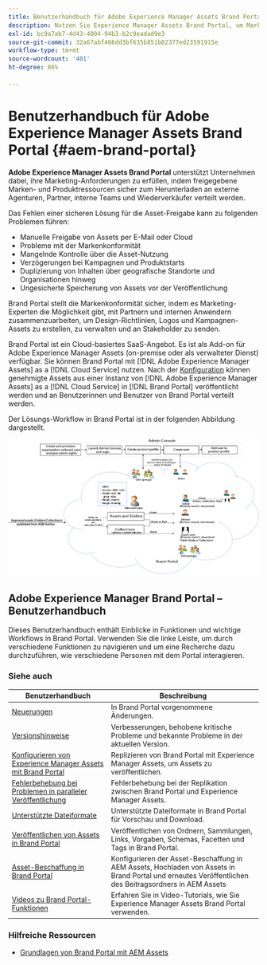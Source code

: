 ```yaml
---
title: Benutzerhandbuch für Adobe Experience Manager Assets Brand Portal
description: Nutzen Sie Experience Manager Assets Brand Portal, um Marketing-Anforderungen zu erfüllen, indem Sie freigegebene Marken- und Produktelemente externen Agenturen, Partnern, internen Teams und Wiederverkäufern sicher zum Download bereitstellen.
exl-id: bc9a7ab7-4d43-4004-94b3-b2c9eadad9e3
source-git-commit: 32a67abf466dd3bf635b851b02377ed23591915e
workflow-type: tm+mt
source-wordcount: '401'
ht-degree: 86%

---
```


# Benutzerhandbuch für Adobe Experience Manager Assets Brand Portal {#aem-brand-portal}

**Adobe Experience Manager Assets Brand Portal** unterstützt Unternehmen dabei, ihre Marketing-Anforderungen zu erfüllen, indem freigegebene Marken- und Produktressourcen sicher zum Herunterladen an externe Agenturen, Partner, interne Teams und Wiederverkäufer verteilt werden.

Das Fehlen einer sicheren Lösung für die Asset-Freigabe kann zu folgenden Problemen führen:

* Manuelle Freigabe von Assets per E-Mail oder Cloud
* Probleme mit der Markenkonformität
* Mangelnde Kontrolle über die Asset-Nutzung
* Verzögerungen bei Kampagnen und Produktstarts
* Duplizierung von Inhalten über geografische Standorte und Organisationen hinweg
* Ungesicherte Speicherung von Assets vor der Veröffentlichung

Brand Portal stellt die Markenkonformität sicher, indem es Marketing-Experten die Möglichkeit gibt, mit Partnern und internen Anwendern zusammenzuarbeiten, um Design-Richtlinien, Logos und Kampagnen-Assets zu erstellen, zu verwalten und an Stakeholder zu senden.

Brand Portal ist ein Cloud-basiertes SaaS-Angebot. Es ist als Add-on für Adobe Experience Manager Assets (on-premise oder als verwalteter Dienst) verfügbar. Sie können Brand Portal mit [!DNL Adobe Experience Manager Assets] as a [!DNL Cloud Service] nutzen. Nach der [Konfiguration](https://experienceleague.adobe.com/de/docs/experience-manager-cloud-service/content/assets/brand-portal/configure-aem-assets-with-brand-portal) können genehmigte Assets aus einer Instanz von [!DNL Adobe Experience Manager Assets] as a [!DNL Cloud Service] in [!DNL Brand Portal] veröffentlicht werden und an Benutzerinnen und Benutzer von Brand Portal verteilt werden.

Der Lösungs-Workflow in Brand Portal ist in der folgenden Abbildung dargestellt.

![Brand Portal-Workflow](assets/BPWorkflow1.png)

## Adobe Experience Manager Brand Portal – Benutzerhandbuch

Dieses Benutzerhandbuch enthält Einblicke in Funktionen und wichtige Workflows in Brand Portal. Verwenden Sie die linke Leiste, um durch verschiedene Funktionen zu navigieren und um eine Recherche dazu durchzuführen, wie verschiedene Personen mit dem Portal interagieren.

### Siehe auch

| Benutzerhandbuch | Beschreibung |
|--- |---|
| [Neuerungen](whats-new.md) | In Brand Portal vorgenommene Änderungen. |
| [Versionshinweise](brand-portal-release-notes.md) | Verbesserungen, behobene kritische Probleme und bekannte Probleme in der aktuellen Version. |
| [Konfigurieren von Experience Manager Assets mit Brand Portal](../using/configure-aem-assets-with-brand-portal.md) | Replizieren von Brand Portal mit Experience Manager Assets, um Assets zu veröffentlichen. |
| [Fehlerbehebung bei Problemen in paralleler Veröffentlichung](troubleshoot-parallel-publishing.md) | Fehlerbehebung bei der Replikation zwischen Brand Portal und Experience Manager Assets. |
| [Unterstützte Dateiformate](brand-portal-supported-formats.md) | Unterstützte Dateiformate in Brand Portal für Vorschau und Download. |
| [Veröffentlichen von Assets in Brand Portal](brand-portal-sharing-folders.md) | Veröffentlichen von Ordnern, Sammlungen, Links, Vorgaben, Schemas, Facetten und Tags in Brand Portal. |
| [Asset-Beschaffung in Brand Portal](brand-portal-asset-sourcing.md) | Konfigurieren der Asset-Beschaffung in AEM Assets, Hochladen von Assets in Brand Portal und erneutes Veröffentlichen des Beitragsordners in AEM Assets |
| [Videos zu Brand Portal-Funktionen](https://experienceleague.adobe.com/?lang=de&amp;tag=Brand+Portal#recommended/solutions/experience-manager) | Erfahren Sie in Video-Tutorials, wie Sie Experience Manager Assets Brand Portal verwenden. |

### Hilfreiche Ressourcen

* [Grundlagen von Brand Portal mit AEM Assets](https://experienceleague.adobe.com/en/docs/experience-manager-brand-portal/using/home)
